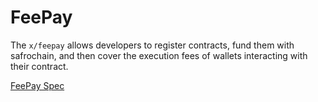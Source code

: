 # FeePay

The `x/feepay` allows developers to register contracts, fund them with safrochain, and then cover the execution fees of wallets interacting with their contract.

[FeePay Spec](./spec/README.md)
